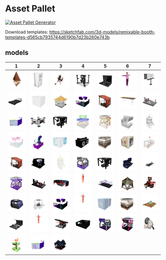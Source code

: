 # Asset Pallet

[![Asset Pallet Generator](https://github.com/NEON-BUIDL/booths/actions/workflows/main.yml/badge.svg)](https://github.com/NEON-BUIDL/booths/actions/workflows/main.yml)

Download templates: https://sketchfab.com/3d-models/remixable-booth-templates-d565cb7935744d6190b7d23b260e743b



 ## models


| 1 | 2 | 3 | 4 | 5 | 6 | 7 |
| --- | --- | --- | --- | --- | --- | --- |
| [![ethlogo](models/ethlogo.png)](models/ethlogo.glb) | [![fridge](models/fridge.png)](models/fridge.glb) | [![low_polly_japanese_maple_tree](models/low_polly_japanese_maple_tree.png)](models/low_polly_japanese_maple_tree.glb) | [![clocktower-20196-v1](models/clocktower-20196-v1.png)](models/clocktower-20196-v1.glb) | [![laptop_black](models/laptop_black.png)](models/laptop_black.glb) | [![vitalik](models/vitalik.png)](models/vitalik.glb) | [![billboards](models/billboards.png)](models/billboards.glb) |
| [![bed_-_lowpoly_remake](models/bed_-_lowpoly_remake.png)](models/bed_-_lowpoly_remake.glb) | [![SampleBooth](models/booths/SampleBooth.png)](models/booths/SampleBooth.glb) | [![Booth2_teahouse](models/booths/Booth2_teahouse.png)](models/booths/Booth2_teahouse.glb) | [![ExpoBooth_Kiiba](models/booths/ExpoBooth_Kiiba.png)](models/booths/ExpoBooth_Kiiba.glb) | [![vk4](models/booths/vk4.png)](models/booths/vk4.glb) | [![table](models/booths/table.png)](models/booths/table.glb) | [![sith_template](models/booths/sith_template.png)](models/booths/sith_template.glb) |
| [![sharkboottemplate](models/booths/sharkboottemplate.png)](models/booths/sharkboottemplate.glb) | [![arashi-template](models/booths/arashi-template.png)](models/booths/arashi-template.glb) | [![Booth](models/booths/Booth.png)](models/booths/Booth.glb) | [![standard](models/booths/standard.png)](models/booths/standard.glb) | [![defaultbooth](models/booths/defaultbooth.png)](models/booths/defaultbooth.glb) | [![Booth1_Blank](models/booths/Booth1_Blank.png)](models/booths/Booth1_Blank.glb) | [![dfw-monoch](models/booths/opti/dfw-monoch.png)](models/booths/opti/dfw-monoch.glb) |
| [![Tubbycats_booth-v2](models/booths/opti/Tubbycats_booth-v2.png)](models/booths/opti/Tubbycats_booth-v2.glb) | [![metagame](models/booths/opti/metagame.png)](models/booths/opti/metagame.glb) | [![pearlhyacinth_neonboothfinaltwin](models/booths/opti/pearlhyacinth_neonboothfinaltwin.png)](models/booths/opti/pearlhyacinth_neonboothfinaltwin.glb) | [![Animated_Boomboxhead2](models/booths/opti/Animated_Boomboxhead2.png)](models/booths/opti/Animated_Boomboxhead2.glb) | [![SmoothVoxelsBooth_v2](models/booths/opti/SmoothVoxelsBooth_v2.png)](models/booths/opti/SmoothVoxelsBooth_v2.glb) | [![cryptoavatars_Booth](models/booths/opti/cryptoavatars_Booth.png)](models/booths/opti/cryptoavatars_Booth.glb) | [![croquet](models/booths/opti/croquet.png)](models/booths/opti/croquet.glb) |
| [![acandar_booth-v1](models/booths/opti/acandar_booth-v1.png)](models/booths/opti/acandar_booth-v1.glb) | [![booth_harambe](models/booths/opti/booth_harambe.png)](models/booths/opti/booth_harambe.glb) | [![dfw-emy](models/booths/opti/dfw-emy.png)](models/booths/opti/dfw-emy.glb) | [![mrmetaverse_booth2](models/booths/opti/mrmetaverse_booth2.png)](models/booths/opti/mrmetaverse_booth2.glb) | [![template_booth](models/booths/opti/template_booth.png)](models/booths/opti/template_booth.glb) | [![megacube_2_-_booth_bronze](models/booths/opti/megacube_2_-_booth_bronze.png)](models/booths/opti/megacube_2_-_booth_bronze.glb) | [![HEAT_Booth2_Final-v2](models/booths/opti/HEAT_Booth2_Final-v2.png)](models/booths/opti/HEAT_Booth2_Final-v2.glb) |
| [![phetta_booth](models/booths/opti/phetta_booth.png)](models/booths/opti/phetta_booth.glb) | [![MF_booth-v1](models/booths/opti/MF_booth-v1.png)](models/booths/opti/MF_booth-v1.glb) | [![M3TV_stage](models/booths/opti/M3TV_stage.png)](models/booths/opti/M3TV_stage.glb) | [![HEAT_t69h_explaining_final](models/booths/opti/HEAT_t69h_explaining_final.png)](models/booths/opti/HEAT_t69h_explaining_final.glb) | [![omibooth2_final](models/booths/opti/omibooth2_final.png)](models/booths/opti/omibooth2_final.glb) | [![arashi_geobooth](models/booths/opti/arashi_geobooth.png)](models/booths/opti/arashi_geobooth.glb) | [![uncannybooth](models/booths/opti/uncannybooth.png)](models/booths/opti/uncannybooth.glb) |
| [![astro_booth](models/booths/opti/astro_booth.png)](models/booths/opti/astro_booth.glb) | [![untitledxyz_booth](models/booths/opti/untitledxyz_booth.png)](models/booths/opti/untitledxyz_booth.glb) | [![kiiba_booth](models/booths/opti/kiiba_booth.png)](models/booths/opti/kiiba_booth.glb) | [![HEAT_t69h_Bop_v2](models/booths/opti/HEAT_t69h_Bop_v2.png)](models/booths/opti/HEAT_t69h_Bop_v2.glb) | [![pearl_twinboxbooth](models/booths/opti/pearl_twinboxbooth.png)](models/booths/opti/pearl_twinboxbooth.glb) | [![svox_booth](models/booths/opti/svox_booth.png)](models/booths/opti/svox_booth.glb) | [![Cairn-Booth-optimized](models/booths/opti/Cairn-Booth-optimized.png)](models/booths/opti/Cairn-Booth-optimized.glb) |
| [![memory_booth](models/booths/opti/memory_booth.png)](models/booths/opti/memory_booth.glb) | [![HEAT_Smac_Dance1_Final](models/booths/opti/HEAT_Smac_Dance1_Final.png)](models/booths/opti/HEAT_Smac_Dance1_Final.glb) | [![aabooth](models/booths/opti/aabooth.png)](models/booths/opti/aabooth.glb) | [![wiredspace](models/booths/opti/wiredspace.png)](models/booths/opti/wiredspace.glb) | [![magickbooth](models/booths/opti/magickbooth.png)](models/booths/opti/magickbooth.glb) | [![7oroy_BOOTH12](models/booths/opti/7oroy_BOOTH12.png)](models/booths/opti/7oroy_BOOTH12.glb) | [![DFWBOOTH](models/booths/opti/DFWBOOTH.png)](models/booths/opti/DFWBOOTH.glb) |
| [![HEAT_Booth1_Final-v1](models/booths/opti/HEAT_Booth1_Final-v1.png)](models/booths/opti/HEAT_Booth1_Final-v1.glb) | [![3ov_booth](models/booths/opti/3ov_booth.png)](models/booths/opti/3ov_booth.glb) | [![WRG_M3-NeonB-VirtConf_Booth_simplygon](models/booths/opti/WRG_M3-NeonB-VirtConf_Booth_simplygon.png)](models/booths/opti/WRG_M3-NeonB-VirtConf_Booth_simplygon.glb) |
